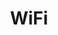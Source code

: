 ---
title: WiFi
price: R35 000
limit: 1
logo: wifi-jhb.png
large-logo: wifi-header.png
logo_size: 100

# Expo info
expo: yes
banners: 1

#benefits
passes: 1
discount_disabled: true

exclusive:
    - Exclusive logo on printed WIFI ticket for each delegate
    - Exclusive logo on WIFI signage in each track room
    
sold_out: yes
order: 110
---